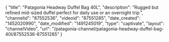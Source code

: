 {
    "title": "Patagonia Headway Duffel Bag 40L",
    "description": "Rugged but refined mid-sized duffel perfect for daily use or an overnight trip.",
    "channelid": "87552536",
    "videoid": "87551285",
    "date_created": "1452020990",
    "date_modified": "1491245019",
    "type": "captivate",
    "layout": "channelVideo",
    "url": "\/patagonia-channel\/patagonia-headway-duffel-bag-40l\/87552536-87551285"
}